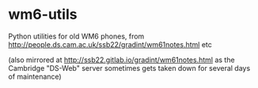 # wm6-utils
Python utilities for old WM6 phones, from http://people.ds.cam.ac.uk/ssb22/gradint/wm61notes.html etc

(also mirrored at http://ssb22.gitlab.io/gradint/wm61notes.html as the Cambridge "DS-Web" server sometimes gets taken down for several days of maintenance)
